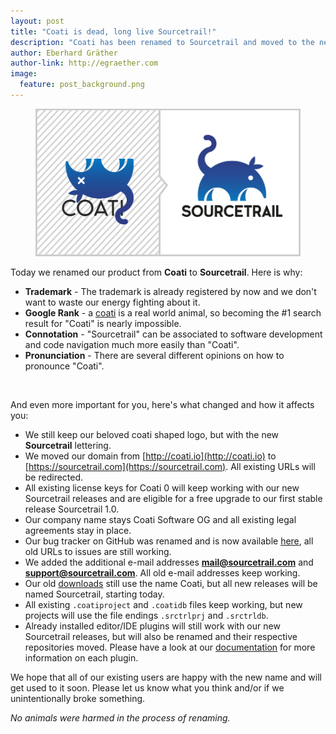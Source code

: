 ```yaml
---
layout: post
title: "Coati is dead, long live Sourcetrail!"
description: "Coati has been renamed to Sourcetrail and moved to the new domain sourcetrail.com"
author: Eberhard Gräther
author-link: http://egraether.com
image:
  feature: post_background.png
---
```


<figure>
	<a href="../images/rename/coati_becomes_sourcetrail.png">
		<img src="../images/rename/coati_becomes_sourcetrail.png" alt="">
	</a>
</figure>

Today we renamed our product from **Coati** to **Sourcetrail**. Here is why:

* **Trademark** - The trademark is already registered by now and we don't want to waste our energy fighting about it.
* **Google Rank** - a [coati](https://en.wikipedia.org/wiki/Coati) is a real world animal, so becoming the #1 search result for "Coati" is nearly impossible.
* **Connotation** - "Sourcetrail" can be associated to software development and code navigation much more easily than "Coati".
* **Pronunciation** - There are several different opinions on how to pronounce "Coati".

<br />

And even more important for you, here's what changed and how it affects you:

* We still keep our beloved coati shaped logo, but with the new **Sourcetrail** lettering.
* We moved our domain from [http://coati.io](http://coati.io) to [https://sourcetrail.com](https://sourcetrail.com). All existing URLs will be redirected.
* All existing license keys for Coati 0 will keep working with our new Sourcetrail releases and are eligible for a free upgrade to our first stable release Sourcetrail 1.0.
* Our company name stays Coati Software OG and all existing legal agreements stay in place.
* Our bug tracker on GitHub was renamed and is now available [here](https://github.com/CoatiSoftware/SourcetrailBugTracker/issues), all old URLs to issues are still working.
* We added the additional e-mail addresses **mail@sourcetrail.com** and **support@sourcetrail.com**. All old e-mail addresses keep working.
* Our old [downloads](https://sourcetrail.com/downloads) still use the name Coati, but all new releases will be named Sourcetrail, starting today.
* All existing `.coatiproject` and `.coatidb` files keep working, but new projects will use the file endings `.srctrlprj` and `.srctrldb`.
* Already installed editor/IDE plugins will still work with our new Sourcetrail releases, but will also be renamed and their respective repositories moved. Please have a look at our [documentation](https://sourcetrail.com/documentation/#CODEEDITORPLUGINS) for more information on each plugin.

We hope that all of our existing users are happy with the new name and will get used to it soon. Please let us know what you think and/or if we unintentionally broke something.

*No animals were harmed in the process of renaming.*
